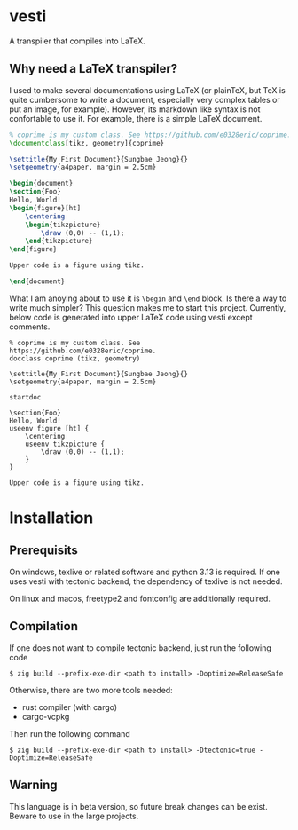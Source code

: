 # vesti

A transpiler that compiles into LaTeX.

## Why need a LaTeX transpiler?

I used to make several documentations using LaTeX (or plainTeX, but TeX is quite cumbersome to write
a document, especially very complex tables or put an image, for example).
However, its markdown like syntax is not confortable to use it.
For example, there is a simple LaTeX document.

```tex
% coprime is my custom class. See https://github.com/e0328eric/coprime.
\documentclass[tikz, geometry]{coprime}

\settitle{My First Document}{Sungbae Jeong}{}
\setgeometry{a4paper, margin = 2.5cm}

\begin{document}
\section{Foo}
Hello, World!
\begin{figure}[ht]
    \centering
    \begin{tikzpicture}
        \draw (0,0) -- (1,1);
    \end{tikzpicture}
\end{figure}

Upper code is a figure using tikz.

\end{document}
```

What I am anoying about to use it is `\begin` and `\end` block. Is there a way to write much simpler? This
question makes me to start this project. Currently, below code is generated into upper LaTeX code
using vesti except comments.

```
% coprime is my custom class. See https://github.com/e0328eric/coprime.
docclass coprime (tikz, geometry)

\settitle{My First Document}{Sungbae Jeong}{}
\setgeometry{a4paper, margin = 2.5cm}

startdoc

\section{Foo}
Hello, World!
useenv figure [ht] {
    \centering
    useenv tikzpicture {
        \draw (0,0) -- (1,1);
    }
}

Upper code is a figure using tikz.
```

# Installation
## Prerequisits
On windows, texlive or related software and python 3.13 is required. If one uses
vesti with tectonic backend, the dependency of texlive is not needed.

On linux and macos, freetype2 and fontconfig are additionally required.

## Compilation
If one does not want to compile tectonic backend, just run the following code
```console
$ zig build --prefix-exe-dir <path to install> -Doptimize=ReleaseSafe
```

Otherwise, there are two more tools needed:
- rust compiler (with cargo)
- cargo-vcpkg

Then run the following command
```console
$ zig build --prefix-exe-dir <path to install> -Dtectonic=true -Doptimize=ReleaseSafe
```

## Warning
This language is in beta version, so future break changes can be exist. Beware
to use in the large projects.

